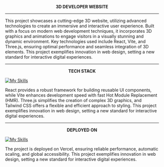 <div align="center">
    <strong>3D DEVELOPER WEBSITE</strong>
</div>

---

This project showcases a cutting-edge 3D website, utilizing advanced technologies to create an immersive and interactive user experience. Built with a focus on modern web development techniques, it incorporates 3D graphics and animations to engage visitors in a visually stunning and dynamic environment. Key technologies used include React, Vite, and Three.js, ensuring optimal performance and seamless integration of 3D elements. This project exemplifies innovation in web design, setting a new standard for interactive digital experiences.

---

<div align="center">
    <strong>TECH STACK</strong>
</div>

[![My Skills](https://skillicons.dev/icons?i=react,vite,threejs,tailwind)](https://skillicons.dev)

React provides a robust framework for building reusable UI components, while Vite enhances development speed with fast Hot Module Replacement (HMR). Three.js simplifies the creation of complex 3D graphics, and Tailwind CSS offers a flexible and efficient approach to styling. This project exemplifies innovation in web design, setting a new standard for interactive digital experiences.

---

<div align="center">
    <strong>DEPLOYED ON</strong>
</div>

[![My Skills](https://skillicons.dev/icons?i=vercel)](https://skillicons.dev)

The project is deployed on Vercel, ensuring reliable performance, automatic scaling, and global accessibility. This project exemplifies innovation in web design, setting a new standard for interactive digital experiences.